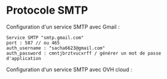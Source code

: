 Protocole SMTP
==============

Configuration d'un service SMTP avec Gmail :

    Service SMTP "smtp.gmail.com"
    port : 587 // ou 465
    auth_username : "sacha6623@gmail.com"
    auth_password : cmntjbrztvucxrff / générer un mot de passe d'application


Configuration d'un service SMTP avec OVH cloud :
